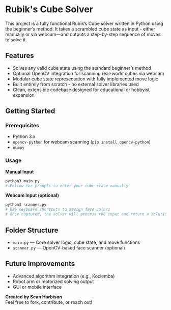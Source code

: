 # Rubik's Cube Solver 

This project is a fully functional Rubik’s Cube solver written in Python using the beginner’s method. It takes a scrambled cube state as input - either manually or via webcam—and outputs a step-by-step sequence of moves to solve it.

## Features

- Solves any valid cube state using the standard beginner’s method  
- Optional OpenCV integration for scanning real-world cubes via webcam  
- Modular cube state representation with fully implemented move logic  
- Built entirely from scratch - no external solver libraries used  
- Clean, extensible codebase designed for educational or hobbyist expansion

## Getting Started

### Prerequisites
- Python 3.x
- `opencv-python` for webcam scanning (`pip install opencv-python`)
- `numpy`

### Usage

**Manual Input**
```bash
python3 main.py
# Follow the prompts to enter your cube state manually
```

**Webcam Input (optional)**
```bash
python3 scanner.py
# Use keyboard shortcuts to assign face colors
# Once captured, the solver will process the input and return a solution
```

## Folder Structure

- `main.py` — Core solver logic, cube state, and move functions
- `scanner.py` — OpenCV-based face scanner (optional)  

## Future Improvements

- Advanced algorithm integration (e.g., Kociemba)  
- Robot arm or motorized solving output  
- GUI or mobile interface  

**Created by Sean Harbison**  
Feel free to fork, contribute, or reach out!
